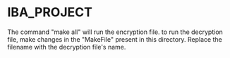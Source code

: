 # IBA_PROJECT

The command "make all" will run the encryption file.
to run the decryption file, make changes in the "MakeFile" present in this directory. Replace the filename with the decryption file's name.
